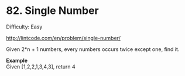 # 82. Single Number

Difficulty: Easy

http://lintcode.com/en/problem/single-number/

Given 2*n + 1 numbers, every numbers occurs twice except one, find it.

**Example**  
Given [1,2,2,1,3,4,3], return 4
